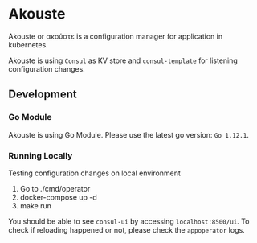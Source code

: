 # Akouste

Akouste or ακούστε is a configuration manager for application in kubernetes.

Akouste is using `Consul` as KV store and `consul-template` for listening configuration changes.

## Development

### Go Module

Akouste is using Go Module. Please use the latest go version: `Go 1.12.1`.

### Running Locally

Testing configuration changes on local environment

1. Go to ./cmd/operator
2. docker-compose up -d 
3. make run

You should be able to see `consul-ui` by accessing `localhost:8500/ui`. To check if reloading happened or not, please check the `appoperator` logs.